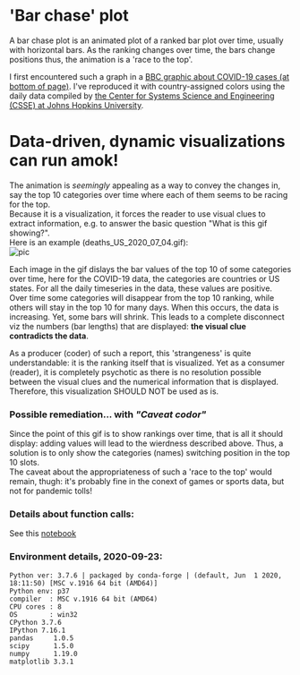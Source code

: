 # 'Bar chase' plot
A bar chase plot is an animated plot of a ranked bar plot over time, usually with horizontal bars.
As the ranking changes over time, the bars change positions thus, the animation is a 'race to the top'.

I first encountered such a graph in a [BBC graphic about COVID-19 cases (at bottom of page)](https://www.bbc.com/news/world-51235105). I've reproduced it with country-assigned colors using the daily data compiled by [the Center for Systems Science and Engineering (CSSE) at Johns Hopkins University](https://github.com/CSSEGISandData/COVID-19/tree/master/csse_covid_19_data).

# Data-driven, dynamic visualizations can run amok!
The animation is _seemingly_ appealing as a way to convey the changes in, say the top 10 categories over time where each of them seems to be racing for the top.  
Because it is a visualization, it forces the reader to use visual clues to extract information, e.g. to answer the basic question "What is this gif showing?".  
Here is an example (deaths_US_2020_07_04.gif):  
![pic](./images/barh_chase/deaths_US/deaths_US_2020_07_04.gif)

Each image in the gif dislays the bar values of the top 10 of some categories over time, here for the COVID-19 data, the categories are countries or US states. For all the daily timeseries in the data, these values are positive. Over time some categories will disappear from the top 10 ranking, while others will stay in the top 10 for many days. When this occurs, the data is increasing. Yet, some bars will shrink. This leads to a complete disconnect viz the numbers (bar lengths) that are displayed: **the visual clue contradicts the data**.   

As a producer (coder) of such a report, this 'strangeness' is quite understandable: it is the ranking itself that is visualized. Yet as a consumer (reader), it is completely psychotic as there is no resolution possible between the visual clues and the numerical information that is displayed. Therefore, this visualization SHOULD NOT be used as is.  

### Possible remediation... with _"Caveat codor"_
Since the point of this gif is to show rankings over time, that is all it should display: adding values will lead to the wierdness described above. Thus, a solution is to only show the categories (names) switching position in the top 10 slots.  
The caveat about the appropriateness of such a 'race to the top' would remain, thugh: it's probably fine in the conext of games or sports data, but not for pandemic tolls!

### Details about function calls:
See this [notebook](./notebooks/Bar_Chasing_Details.ipynb)

### Environment details, 2020-09-23:
```
Python ver: 3.7.6 | packaged by conda-forge | (default, Jun  1 2020, 18:11:50) [MSC v.1916 64 bit (AMD64)]
Python env: p37
compiler  : MSC v.1916 64 bit (AMD64)
CPU cores : 8
OS        : win32
CPython 3.7.6
IPython 7.16.1
pandas     1.0.5
scipy      1.5.0
numpy      1.19.0
matplotlib 3.3.1
```
